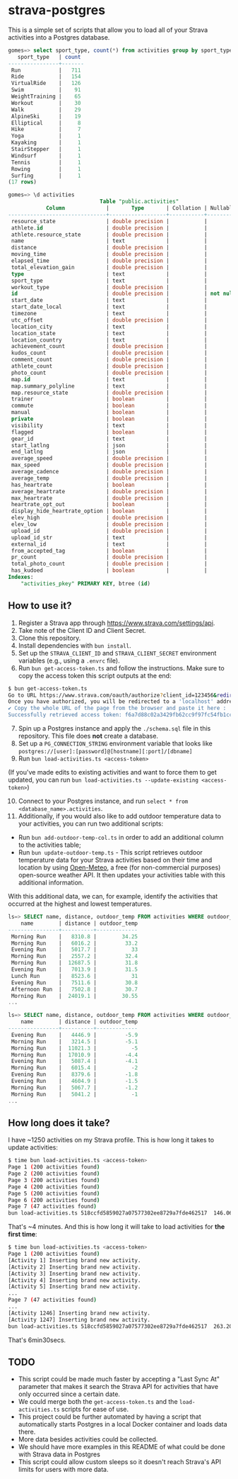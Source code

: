 # strava-postgres

This is a simple set of scripts that allow you to load all of your Strava activities into a Postgres database.

```sql
gomes=> select sport_type, count(*) from activities group by sport_type order by count desc;
   sport_type   | count
----------------+-------
 Run            |   711
 Ride           |   154
 VirtualRide    |   126
 Swim           |    91
 WeightTraining |    65
 Workout        |    30
 Walk           |    29
 AlpineSki      |    19
 Elliptical     |     8
 Hike           |     7
 Yoga           |     1
 Kayaking       |     1
 StairStepper   |     1
 Windsurf       |     1
 Tennis         |     1
 Rowing         |     1
 Surfing        |     1
(17 rows)

gomes=> \d activities
                             Table "public.activities"
            Column             |       Type       | Collation | Nullable | Default
-------------------------------+------------------+-----------+----------+---------
 resource_state                | double precision |           |          |
 athlete.id                    | double precision |           |          |
 athlete.resource_state        | double precision |           |          |
 name                          | text             |           |          |
 distance                      | double precision |           |          |
 moving_time                   | double precision |           |          |
 elapsed_time                  | double precision |           |          |
 total_elevation_gain          | double precision |           |          |
 type                          | text             |           |          |
 sport_type                    | text             |           |          |
 workout_type                  | double precision |           |          |
 id                            | double precision |           | not null |
 start_date                    | text             |           |          |
 start_date_local              | text             |           |          |
 timezone                      | text             |           |          |
 utc_offset                    | double precision |           |          |
 location_city                 | text             |           |          |
 location_state                | text             |           |          |
 location_country              | text             |           |          |
 achievement_count             | double precision |           |          |
 kudos_count                   | double precision |           |          |
 comment_count                 | double precision |           |          |
 athlete_count                 | double precision |           |          |
 photo_count                   | double precision |           |          |
 map.id                        | text             |           |          |
 map.summary_polyline          | text             |           |          |
 map.resource_state            | double precision |           |          |
 trainer                       | boolean          |           |          |
 commute                       | boolean          |           |          |
 manual                        | boolean          |           |          |
 private                       | boolean          |           |          |
 visibility                    | text             |           |          |
 flagged                       | boolean          |           |          |
 gear_id                       | text             |           |          |
 start_latlng                  | json             |           |          |
 end_latlng                    | json             |           |          |
 average_speed                 | double precision |           |          |
 max_speed                     | double precision |           |          |
 average_cadence               | double precision |           |          |
 average_temp                  | double precision |           |          |
 has_heartrate                 | boolean          |           |          |
 average_heartrate             | double precision |           |          |
 max_heartrate                 | double precision |           |          |
 heartrate_opt_out             | boolean          |           |          |
 display_hide_heartrate_option | boolean          |           |          |
 elev_high                     | double precision |           |          |
 elev_low                      | double precision |           |          |
 upload_id                     | double precision |           |          |
 upload_id_str                 | text             |           |          |
 external_id                   | text             |           |          |
 from_accepted_tag             | boolean          |           |          |
 pr_count                      | double precision |           |          |
 total_photo_count             | double precision |           |          |
 has_kudoed                    | boolean          |           |          |
Indexes:
    "activities_pkey" PRIMARY KEY, btree (id)
```

## How to use it?

1. Register a Strava app through https://www.strava.com/settings/api.
2. Take note of the Client ID and Client Secret.
3. Clone this repository.
4. Install dependencies with `bun install`.
5. Set up the `STRAVA_CLIENT_ID` and `STRAVA_CLIENT_SECRET` environment variables (e.g., using a `.envrc` file).
6. Run `bun get-access-token.ts` and follow the instructions. Make sure to copy the access token this script outputs at the end:

```bash
$ bun get-access-token.ts
Go to URL https://www.strava.com/oauth/authorize?client_id=123456&redirect_uri=http%3A%2F%2Flocalhost%2Fexchange_token&response_type=code&scope=activity%3Awrite%2Cactivity%3Aread%2Cactivity%3Aread_all and authorize application
Once you have authorized, you will be redirected to a 'localhost' address (don't worry if you see a 'This site can’t be reached' message)
✔ Copy the whole URL of the page from the browser and paste it here :  … http://localhost/exchange_token?state=&code=3ef024236b8c48891a23d318b9256fdf571210e8&scope=read,activity:write,activity:read,activity:read_all
Successfully retrieved access token: f6a7d88c02a3429fb62cc9f97fc54fb1cc868912
```

7. Spin up a Postgres instance and apply the `./schema.sql` file in this repository. This file does **not** create a database.
8. Set up a `PG_CONNECTION_STRING` environment variable that looks like `postgres://[user]:[password]@[hostname][:port]/[dbname]`
9. Run `bun load-activities.ts <access-token>`

(If you've made edits to existing activities and want to force them to get updated, you can run `bun load-activities.ts --update-existing <access-token>`)

10. Connect to your Postgres instance, and run `select * from <database_name>.activities`.
11. Additionally, if you would also like to add outdoor temperature data to your activities, you can run two additional scripts:
* Run `bun add-outdoor-temp-col.ts` in order to add an additional column to the activities table;
* Run `bun update-outdoor-temp.ts` - This script retrieves outdoor temperature data for your Strava activities based on their time and location by using [Open-Meteo](https://open-meteo.com/), a free (for non-commercial purposes) open-source weather API. It then updates your activities table with this additional information.

With this additional data, we can, for example, identify the activities that occurred at the highest and lowest temperatures.

```sql
ls=> SELECT name, distance, outdoor_temp FROM activities WHERE outdoor_temp IS NOT NULL ORDER BY outdoor_temp DESC;
    name        | distance | outdoor_temp
----------------+----------+-------------
 Morning Run    |   8310.8 |        34.25
 Morning Run    |   6016.2 |         33.2
 Evening Run    |   5017.7 |           33
 Morning Run    |   2557.2 |         32.4
 Morning Run    |  12687.5 |         31.8
 Evening Run    |   7013.9 |         31.5
 Lunch Run      |   8523.6 |           31
 Evening Run    |   7511.6 |         30.8
 Afternoon Run  |   7502.8 |         30.7
 Morning Run    |  24019.1 |        30.55
...

ls=> SELECT name, distance, outdoor_temp FROM activities WHERE outdoor_temp IS NOT NULL ORDER BY outdoor_temp;
    name        | distance | outdoor_temp
----------------+----------+-------------
 Evening Run    |   4446.9 |         -5.9
 Morning Run    |   3214.5 |         -5.1
 Morning Run    |  11021.3 |           -5
 Morning Run    |  17010.9 |         -4.4
 Evening Run    |   5087.4 |         -4.1
 Morning Run    |   6015.4 |           -2
 Evening Run    |   8379.6 |         -1.8
 Evening Run    |   4604.9 |         -1.5
 Morning Run    |   5067.7 |         -1.2
 Morning Run    |   5041.2 |           -1
...
```

## How long does it take?

I have ~1250 activities on my Strava profile. This is how long it takes to update activities:

```bash
$ time bun load-activities.ts <access-token>
Page 1 (200 activities found)
Page 2 (200 activities found)
Page 3 (200 activities found)
Page 4 (200 activities found)
Page 5 (200 activities found)
Page 6 (200 activities found)
Page 7 (47 activities found)
bun load-activities.ts 518ccfd5859027a07577302ee8729a7fde462517  146.06s user 54.10s system 84% cpu 3:57.22 total
```

That's ~4 minutes. And this is how long it will take to load activities for **the first time**:

```bash
$ time bun load-activities.ts <access-token>
Page 1 (200 activities found)
[Activity 1] Inserting brand new activity.
[Activity 2] Inserting brand new activity.
[Activity 3] Inserting brand new activity.
[Activity 4] Inserting brand new activity.
[Activity 5] Inserting brand new activity.
...
Page 7 (47 activities found)
...
[Activity 1246] Inserting brand new activity.
[Activity 1247] Inserting brand new activity.
bun load-activities.ts 518ccfd5859027a07577302ee8729a7fde462517  263.20s user 94.43s system 90% cpu 6:33.19 total
```

That's 6min30secs.

## TODO

* This script could be made much faster by accepting a "Last Sync At" parameter that makes it search the Strava API for activities that have only occurred since a certain date.
* We could merge both the `get-access-token.ts` and the `load-activities.ts` scripts for ease of use.
* This project could be further automated by having a script that automatically starts Postgres in a local Docker container and loads data there.
* More data besides activities could be collected.
* We should have more examples in this README of what could be done with Strava data in Postgres
* This script could allow custom sleeps so it doesn't reach Strava's API limits for users with more data.